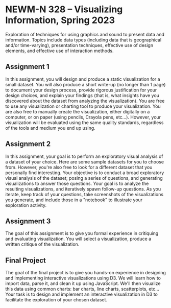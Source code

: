 # NEWM-N 328 – Visualizing Information, Spring 2023

Exploration of techniques for using graphics and sound to present data and information. Topics include data types (including data that is geographical and/or time-varying), presentation techniques, effective use of design elements, and effective use of interaction methods.

## Assignment 1
In this assignment, you will design and produce a static visualization for a small dataset. You will also produce a short write-up (no longer than 1 page) to document your design process, provide rigorous justification for your design choices, and explain your findings (that is, what insights have you discovered about the dataset from analyzing the visualization). You are free to use any visualization or charting tool to produce your visualization. You are also free to manually create the visualization, either digitally on a computer, or on paper (using pencils, Crayola pens, etc...). However, your visualization will be evaluated using the same quality standards, regardless of the tools and medium you end up using.

## Assignment 2
In this assignment, your goal is to perform an exploratory visual analysis of a dataset of your choice. Here are some sample datasets for you to choose from. However, you're also free to look for a different dataset that you personally find interesting. Your objective is to conduct a broad exploratory visual analysis of the dataset; posing a series of questions, and generating visualizations to answer those questions. Your goal is to analyze the resulting visualizations, and iteratively spawn follow-up questions. As you iterate, keep track of your questions, take screenshots of the visualizations you generate, and include those in a "notebook" to illustrate your exploration activity.

## Assignment 3
The goal of this assignment is to give you formal experience in critiquing and evaluating visualization. You will select a visualization, produce a written critique of the visualization.

## Final Project
The goal of the final project is to give you hands-on experience in designing and implementing interactive visualizations using D3. We will learn how to import data, parse it, and clean it up using JavaScript. We'll then visualize this data using common charts: bar charts, line charts, scatterplots, etc... Your task is to design and implement an interactive visualization in D3 to facilitate the exploration of your chosen dataset.
